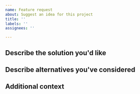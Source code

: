 ```yaml
---
name: Feature request
about: Suggest an idea for this project
title: ''
labels: ''
assignees: ''

---
```


## Describe the solution you'd like


## Describe alternatives you've considered


## Additional context
